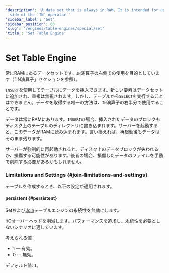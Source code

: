 ```yaml
---
'description': 'A data set that is always in RAM. It is intended for use on the right
  side of the `IN` operator.'
'sidebar_label': 'Set'
'sidebar_position': 60
'slug': '/engines/table-engines/special/set'
'title': 'Set Table Engine'
---
```





# Set Table Engine

常にRAMにあるデータセットです。`IN`演算子の右側での使用を目的としています（「IN演算子」セクションを参照）。

`INSERT`を使用してテーブルにデータを挿入できます。新しい要素はデータセットに追加され、重複は無視されます。しかし、テーブルから`SELECT`を実行することはできません。データを取得する唯一の方法は、`IN`演算子の右半分で使用することです。

データは常にRAMにあります。`INSERT`の場合、挿入されたデータのブロックもディスク上のテーブルのディレクトリに書き込まれます。サーバーを起動すると、このデータがRAMに読み込まれます。言い換えれば、再起動後もデータはそのまま残ります。

サーバーが強制的に再起動されると、ディスク上のデータブロックが失われるか、損傷する可能性があります。後者の場合、損傷したデータのファイルを手動で削除する必要があるかもしれません。

### Limitations and Settings {#join-limitations-and-settings}

テーブルを作成するとき、以下の設定が適用されます。

#### persistent {#persistent}

Setおよび[Join](/engines/table-engines/special/join)テーブルエンジンの永続性を無効にします。

I/Oオーバーヘッドを削減します。パフォーマンスを追求し、永続性を必要としないシナリオに適しています。

考えられる値：

- 1 — 有効。
- 0 — 無効。

デフォルト値: `1`。

